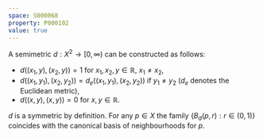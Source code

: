 ```yaml
---
space: S000068
property: P000102
value: true
---
```


A semimetric $d:X^2\to[0,\infty)$ can be constructed as follows:

- $d((x_1,y),(x_2,y))=1$ for $x_1,x_2,y\in \mathbb R$, $x_1\neq x_2$,
- $d((x_1,y_1),(x_2,y_2))= d_e((x_1,y_1),(x_2,y_2))$ if $y_1\neq y_2$ ($d_e$ denotes the Euclidean metric),
- $d((x,y),(x,y))=0$ for $x,y\in\mathbb R$.

$d$ is a symmetric by definition. For any $p\in X$ the family $\{B_d(p,r):r\in(0,1)\}$ coincides with the canonical basis of neighbourhoods for $p$.
